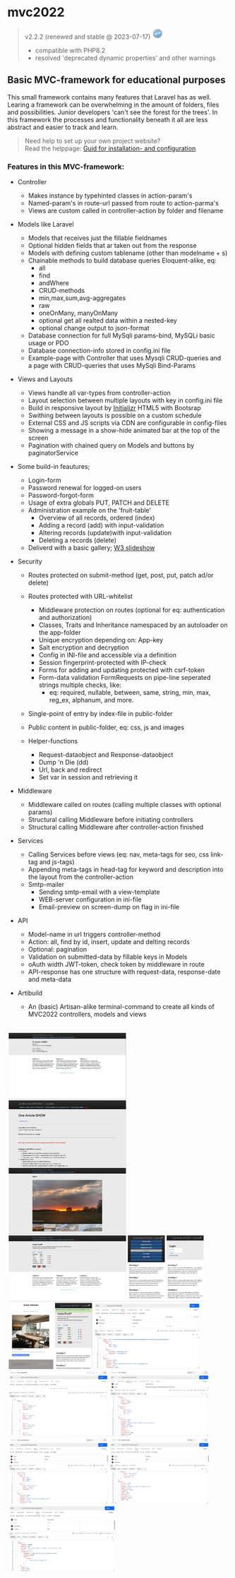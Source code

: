 # mvc2022
> v2.2.2 (renewed and stable @ 2023-07-17)  <img title="new release" alt="new version relase" height="25px" src="ReadMe/images/new.png">
> * compatible with PHP8.2
> * resolved 'deprecated dynamic properties' and other warnings


## Basic MVC-framework for educational purposes

This small framework contains many features that Laravel has as well.
Learing a framework can be overwhelming in the amount of folders, files and possibilities.
Junior developers  'can't see the forest for the trees'.
In this framework the processes and functionality beneath it all are less abstract and easier to track and learn.

> Need help to set up your own project website?<br> Read the helppage: [Guid for installation- and configuration](ReadMe/install_config.md)


### Features in this MVC-framework:

* Controller
  * Makes instance by typehinted classes in action-param's
  * Named-param's in route-url passed from route to action-parma's
  * Views are custom called in controller-action by folder and filename

* Models like Laravel
  * Models that receives just the fillable fieldnames
  * Optional hidden fields that ar taken out from the response
  * Models with defining custom tablename (other than modelname + s)
  * Chainable methods to build database queries Eloquent-alike, eq:
    * all
    * find
    * andWhere
    * CRUD-methods
    * min,max,sum,avg-aggregates
    * raw
    * oneOnMany, manyOnMany
    * optional get all realted data within a nested-key
    * optional change output to json-format
  * Database connection for full MySqli params-bind, MySQLi basic usage or PDO
  * Database connection-info stored in config.ini file
  * Example-page with Controller that uses Mysqli CRUD-queries and
    <br> a page with CRUD-queries that uses MySqli Bind-Params

* Views and Layouts
  * Views handle all var-types from controller-action
  * Layout selection between multiple layouts with key in config.ini file
  * Build in responsive layout by [Initializr](http://www.initializr.com) HTML5 with Bootsrap
  * Swithing between layouts is possible on a custom schedule
  * External CSS and JS scripts via CDN are configurable in config-files
  * Showing a message in a show-hide animated bar at the top of the screen
  * Pagination with chained query on Models and buttons by paginatorService

* Some build-in feautures;
  * Login-form
  * Password renewal for logged-on users
  * Password-forgot-form
  * Usage of extra globals PUT, PATCH and DELETE
  * Administration example on the 'fruit-table'
    * Overview of all records, ordered (index)
    * Adding a record (add) with input-validation
    * Altering records (update)with input-validation
    * Deleting a records (delete)
  * Deliverd with a basic gallery; [W3 slideshow](https://www.w3schools.com/howto/howto_js_slideshow_gallery.asp)


* Security
  * Routes protected on submit-method (get, post, put, patch ad/or delete)
  * Routes protected with URL-whitelist
    * Middleware protection on routes (optional for eq: authentication and authorization)
    * Classes, Traits and Inheritance namespaced by an autoloader on the app-folder
    * Unique encryption depending on: App-key
    * Salt encryption and decryption
    * Config in INI-file and accessible via a definition
    * Session fingerprint-protected with IP-check
    * Forms for adding and updating protected with csrf-token
    * Form-data validation FormRequests on pipe-line seperated strings multiple checks, like:
      *  eq: required, nullable, between, same, string, min, max, reg_ex, alphanum, and more.
  * Single-point of entry by index-file in public-folder
  * Public content in public-folder, eq: css, js and images

  * Helper-functions
    * Request-dataobject and Response-dataobject
    * Dump 'n Die (dd)
    * Url, back and redirect
    * Set var in session and retrieving it

* Middleware
  * Middleware called on routes (calling multiple classes with optional params)
  * Structural calling Middleware before initiating controllers
  * Structural calling Middleware after controller-action finished

* Services
  * Calling Services before views (eq: nav, meta-tags for seo, css link-tag and js-tags)
  * Appending meta-tags in head-tag for keyword and description into the layout from the controller-action
  * Smtp-mailer
    * Sending smtp-email with a view-template
    * WEB-server configuration in ini-file
    * Email-preview on screen-dump on flag in ini-file
* API
  * Model-name in url triggers controller-method
  * Action: all, find by id, insert, update and delting records
  * Optional: pagination
  * Validation on submitted-data by fillable keys in Models
  * oAuth width JWT-token, check token by middleware in route
  * API-response has one structure with request-data, response-date and meta-data

* Artibuild
  * An (basic) Artisan-alike terminal-command to create all kinds of MVC2022 controllers, models and views
    <br>
    <br>
<div style="display:inline-block; margin: 3px;">
<img title="example homepage" alt="example homepage" height="150px" src="ReadMe/images/01 home.png">
<img title="example gallery" alt="example gallery" height="150px" src="ReadMe/images/02 find by id.png">
<img title="example gallery" alt="example gallery" height="150px" src="ReadMe/images/03 gallery.png">
<img title="example beheer" alt="example beheer" height="150px" src="ReadMe/images/04 administration.png">
<img title="example login" alt="hamburgermenu" height="150px" src="ReadMe/images/05 app-hamburgermenu.png">
<img title="example app-login" alt="example app-login" height="150px" src="ReadMe/images/06 app-login.png">
<img title="example app-login" alt="example email forgotten" height="150px" src="ReadMe/images/07 email dump-example.png">
<img title="example app-message-bar" alt="example messagebar pagination" height="150px" src="ReadMe/images/08 messagebar - pagination.png">
<img title="example api JWT-token" alt="example token jwt" height="150px" src="ReadMe/images/10 api - get token.png">
<img title="example api paginated results" alt="example paginating" height="150px" src="ReadMe/images/11 api - get paginated.png">
<img title="example api find by id" alt="example api find" height="150px" src="ReadMe/images/12 api - get by id.png">
<img title="example api inserting" alt="example api inserting" height="150px" src="ReadMe/images/13 app - inserting record.png">
<img title="example api meta-structure" alt="example api meta" height="150px" src="ReadMe/images/14 api - meta-data.png">
<img title="example api validation on insert-update" alt="example api validation" height="150px" src="ReadMe/images/15 api- validation.png">
</div>
